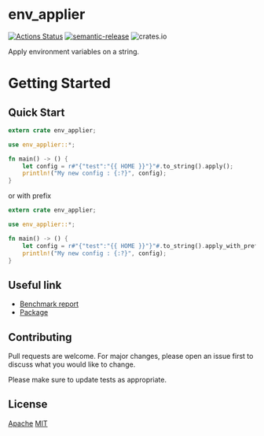# env_applier
[![Actions Status](https://github.com/jmfiaschi/env_applier/workflows/ci/badge.svg)](https://github.com/jmfiaschi/env_applier/actions/workflows/ci.yml)
[![semantic-release](https://img.shields.io/badge/%20%20%F0%9F%93%A6%F0%9F%9A%80-semantic--release-e10079.svg)](https://github.com/semantic-release/semantic-release)
![crates.io](https://img.shields.io/crates/v/env_applier.svg)

Apply environment variables on a string.

# Getting Started
## Quick Start
```rust
extern crate env_applier;

use env_applier::*;

fn main() -> () {
    let config = r#"{"test":"{{ HOME }}"}"#.to_string().apply();
    println!("My new config : {:?}", config);
}
```

or with prefix

```rust
extern crate env_applier;

use env_applier::*;

fn main() -> () {
    let config = r#"{"test":"{{ HOME }}"}"#.to_string().apply_with_prefix("MY_PREFIX");
    println!("My new config : {:?}", config);
}
```

## Useful link

* [Benchmark report](https://jmfiaschi.github.io/json_value_merge/bench/main/)
* [Package](https://crates.io/crates/json_value_merge)

## Contributing

Pull requests are welcome. For major changes, please open an issue first to discuss what you would like to change.

Please make sure to update tests as appropriate.

## License

[Apache](https://choosealicense.com/licenses/apache-2.0/)
[MIT](https://choosealicense.com/licenses/mit/)
